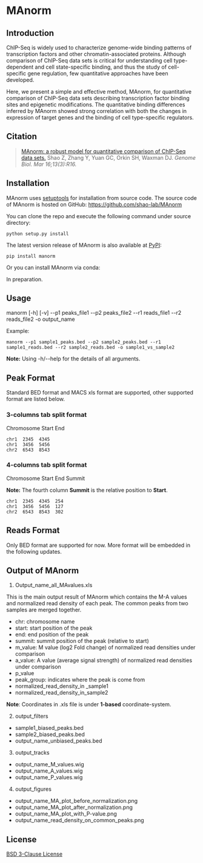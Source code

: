 ﻿# MAnorm
## Introduction

ChIP-Seq is widely used to characterize genome-wide binding patterns of transcription factors and other chromatin-associated proteins. Although comparison of ChIP-Seq data sets is critical for understanding cell type-dependent and cell state-specific binding, and thus the study of cell-specific gene regulation, few quantitative approaches have been developed.

Here, we present a simple and effective method, MAnorm, for quantitative comparison of ChIP-Seq data sets describing transcription factor binding sites and epigenetic modifications. The quantitative binding differences inferred by MAnorm showed strong correlation with both the changes in expression of target genes and the binding of cell type-specific regulators.

## Citation

> [MAnorm: a robust model for quantitative comparison of ChIP-Seq data sets.](https://genomebiology.biomedcentral.com/articles/10.1186/gb-2012-13-3-r16) Shao Z, Zhang Y, Yuan GC, Orkin SH, Waxman DJ.   *Genome Biol. Mar 16;13(3):R16.*

## Installation

MAnorm uses [setuptools](https://setuptools.readthedocs.io/en/latest/) for installation from source code. The source code of MAnorm is hosted on GitHub: https://github.com/shao-lab/MAnorm

You can clone the repo and execute the following command under source directory: 
```
python setup.py install
```

The latest version release of MAnorm is also available at [PyPI](https://pypi.python.org/pypi/MAnorm): 
```
pip install manorm
```
Or you can install MAnorm via conda:

In preparation.

## Usage
manorm [-h] [-v] --p1 peaks_file1 --p2 peaks_file2 --r1 reads_file1 --r2 reads_file2 -o output_name

Example: 
```
manorm --p1 sample1_peaks.bed --p2 sample2_peaks.bed --r1 sample1_reads.bed --r2 sample2_reads.bed -o sample1_vs_sample2
```

**Note:** Using -h/--help for the details of all arguments.

## Peak Format
Standard BED format and MACS xls format are supported, other supported format are listed below.

### 3-columns tab split format
Chromosome Start End
```
chr1  2345  4345
chr1  3456  5456
chr2  6543  8543 
```

### 4-columns tab split format
Chromosome Start End Summit

**Note:** The fourth column **Summit** is the relative position to **Start**.
 
```
chr1  2345  4345  254
chr1  3456  5456  127
chr2  6543  8543  302
```

## Reads Format
Only BED format are supported for now. More format will be embedded in the following updates. 

## Output of MAnorm
1. Output_name_all_MAvalues.xls

This is the main output result of MAnorm which contains the M-A values and normalized read density of each peak.
The common peaks from two samples are merged together.
- chr: chromosome name
- start: start position of the peak
- end: end position of the peak
- summit: summit position of the peak (relative to start)
- m_value: M value (log2 Fold change) of normalized read densities under comparison  
- a_value: A value (average signal strength) of normalized read densities under comparison
- p_value 
- peak_group: indicates where the peak  is come from
- normalized_read_density_in _sample1
- normalized_read_density_in_sample2    

**Note**: Coordinates in .xls file is under **1-based** coordinate-system.

2. output_filters

- sample1_biased_peaks.bed
- sample2_biased_peaks.bed
- output_name_unbiased_peaks.bed

3. output_tracks
- output_name_M_values.wig
- output_name_A_values.wig
- output_name_P_values.wig

4. output_figures
- output_name_MA_plot_before_normalization.png
- output_name_MA_plot_after_normalization.png
- output_name_MA_plot_with_P-value.png
- output_name_read_density_on_common_peaks.png
  
## License

[BSD 3-Clause License](https://github.com/shao-lab/MAnorm/blob/master/LICENSE)
